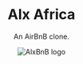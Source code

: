 <h1 align="center">Alx Africa</h1>
<p align="center">An AirBnB clone.</p>

<p align="center">
  <img src="https://github.com/paroteen/AirBnB_clone_v2/blob/master/assets/alx.png"
	    alt="AlxBnB logo">
</p>
